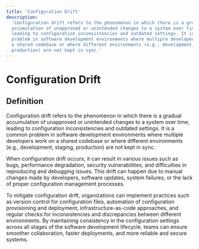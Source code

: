 ```yaml
---
title: 'Configuration Drift'
description:
  'Configuration drift refers to the phenomenon in which there is a gradual
  accumulation of unapproved or unintended changes to a system over time,
  leading to configuration inconsistencies and outdated settings. It is a common
  problem in software development environments where multiple developers work on
  a shared codebase or where different environments (e.g., development, staging,
  production) are not kept in sync.'
---
```


# Configuration Drift

## Definition

Configuration drift refers to the phenomenon in which there is a gradual
accumulation of unapproved or unintended changes to a system over time, leading
to configuration inconsistencies and outdated settings. It is a common problem
in software development environments where multiple developers work on a shared
codebase or where different environments (e.g., development, staging,
production) are not kept in sync.

When configuration drift occurs, it can result in various issues such as bugs,
performance degradation, security vulnerabilities, and difficulties in
reproducing and debugging issues. This drift can happen due to manual changes
made by developers, software updates, system failures, or the lack of proper
configuration management processes.

To mitigate configuration drift, organizations can implement practices such as
version control for configuration files, automation of configuration
provisioning and deployment, infrastructure-as-code approaches, and regular
checks for inconsistencies and discrepancies between different environments. By
maintaining consistency in the configuration settings across all stages of the
software development lifecycle, teams can ensure smoother collaboration, faster
deployments, and more reliable and secure systems.
